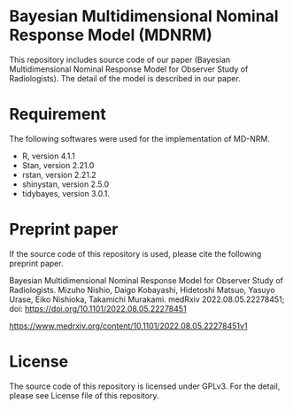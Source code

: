 # Bayesian Multidimensional Nominal Response Model (MDNRM)
This repository includes source code of our paper (Bayesian Multidimensional Nominal Response Model for Observer Study of Radiologists). The detail of the model is described in our paper.


# Requirement
The following softwares were used for the implementation of MD-NRM.

* R, version 4.1.1
* Stan, version 2.21.0
* rstan, version 2.21.2
* shinystan, version 2.5.0
* tidybayes, version 3.0.1.  

# Preprint paper
If the source code of this repository is used, please cite the following preprint paper.

Bayesian Multidimensional Nominal Response Model for Observer Study of Radiologists.
Mizuho Nishio, Daigo Kobayashi, Hidetoshi Matsuo, Yasuyo Urase, Eiko Nishioka, Takamichi Murakami.
medRxiv 2022.08.05.22278451; doi: https://doi.org/10.1101/2022.08.05.22278451

https://www.medrxiv.org/content/10.1101/2022.08.05.22278451v1

# License
The source code of this repository is licensed under GPLv3. For the detail, please see License file of this repository.
